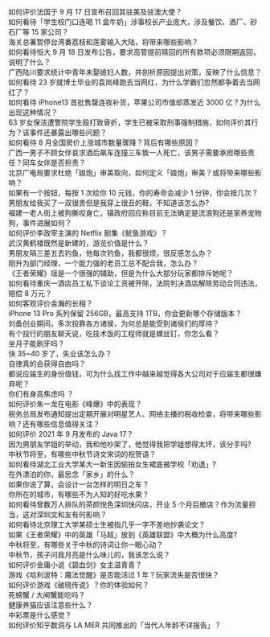 如何评价法国于 9 月 17 日宣布召回其驻美及驻澳大使？  
如何看待「学生校门口连喝 11 盒牛奶」涉事校长产业庞大，涉及餐饮、酒厂、砂石厂等 15 家公司？  
海关总署暂停台湾番荔枝和莲雾输入大陆，将带来哪些影响？  
如何看待恒大 9 月 18 日发布公告，要求高管提前赎回的所有款项必须限期返回，说明了什么？  
广西陆川要求统计中青年未娶媳妇人数，并剖析原因提出对策，反映了什么信息？  
如何看待 23 岁就博士毕业的袁岚峰跑去当网红，为什么学霸们忽然都争着去当网红了？  
如何看待 iPhone13 首批售罄连夜补货，苹果公司市值却蒸发近 3000 亿？为什么出现这种情况？  
63 岁女保洁遭警院学生殴打致骨折，学生已被采取刑事强制措施，如何评价其行为？该事件还暴露出哪些问题？  
如何看待 8 月全国房价上涨城市数量骤降？背后有哪些原因？  
广西一男子不顾女伴哀求酒后飙车连撞三车致一人死亡，该男子需要承担哪些责任？同车女伴是否担责？  
北京广电局要求杜绝「娘炮」审美取向，如何定义「娘炮」审美？或将带来哪些影响？  
如果有一个按钮，每按 1 次给你 10 元钱，你的寿命会减少 1 分钟，你会按几次？  
男朋友给我买了一双很贵但是我穿上很丑的鞋，不知道该怎么办?  
福建一老人街上被狗撕咬身亡，镇政府回应称目前无法确定是流浪狗还是家养宠物狗，事件进展如何？  
如何评价李政宰主演的 Netflix 剧集《鱿鱼游戏》？  
武汉黄鹤楼既然是新建的，游览价值是什么？  
男朋友隔三差五去钓鱼，他每次钓鱼，我都很烦，很反感怎么办？  
刚升为部门经理，一个能力强的老员工总不配合我，怎么办？  
《王者荣耀》瑶是一个很强的辅助，但是为什么大部分玩家都排斥她呢？  
如何看待重庆一酒店员工私下谈论工资被开除，法院判决酒店解除劳动合同违法，赔偿 8 万元？  
如何客观评价金瀚的长相？  
iPhone 13 Pro 系列保留 256GB，最高支持 1TB，你会更新哪个存储版本？  
刘备创业期间，多次投靠各方诸侯，为何总是能受到诸侯们的厚待？  
有个投行的朋友聊天说，吃技术饭的工程师就是螺丝钉，你怎么看？  
坐月子能刷牙吗？  
快 35~40 岁了，失业该怎么办？  
自律真的会获得自由吗？  
都说应届生的身份值钱，可为什么找工作中越来越觉得各大公司对于应届生都很嫌弃呢？  
你们有身高焦虑吗 ？  
如何评价朱一龙在电影《峰爆》中的表现？  
税务总局发布通知提出定期开展对明星艺人、网络主播的税收检查，将带来哪些影响？还有哪些信息值得关注？  
如何评价 2021 年 9 月发布的 Java 17？  
因为男朋友学姐的举动，我和他吵架了，他觉得我把学姐想得太坏，该分手吗?  
中秋节将至，有哪些中秋节诗文宋词的祝贺语？  
如何看待湖北工业大学某大一新生因偷拍女生裙底被学校「劝退」?  
在外漂泊的你，最思念「家乡」的什么？  
如果你说了算，会设计一台怎样的明日之车？  
你所在的城市，有哪些不为人知的好吃水果？  
如何看待曾数万人排队的茶颜悦色深圳快闪店，开业 5 个月后撤店？作为流量担当，这对深圳文和友有何影响？  
如何看待北京理工大学某硕士生被指几乎一字不差地抄袭论文？  
如果《王者荣耀》中的英雄「马超」放到《英雄联盟》中大概为什么高度?  
中秋将至，有哪些关于中秋的诗词让你一眼心动？  
中秋节，孩子问我月亮是什么味儿的，我该怎么说？  
如何评价金庸小说《碧血剑》女主温青青？  
游戏《哈利波特：魔法觉醒》是否能活过 1 年？玩家流失是否很快？  
如何评价游戏《破晓传说》？你的体验如何？  
死螃蟹 / 大闸蟹能吃吗？  
健康养猫应该注意些什么？  
中彩票是什么感觉？  
如何评价知乎数洞与 LA MER 共同推出的「当代人年龄不详报告」？  
